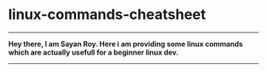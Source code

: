# linux-commands-cheatsheet
-----
<b>Hey there, I am Sayan Roy. Here i am providing some linux commands which are actually usefull for a beginner linux dev.</b>
<hr>
